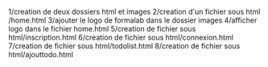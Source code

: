 1/creation de deux dossiers html et images
2/creation d'un fichier sous html /home.html
3/ajouter le logo de formalab dans le dossier images 
4/afficher logo dans le fichier home.html
5/creation de fichier sous html/inscription.html
6/creation de fichier sous html/connexion.html
7/creation de fichier sous html/todolist.html
8/creation de fichier sous html/ajouttodo.html

